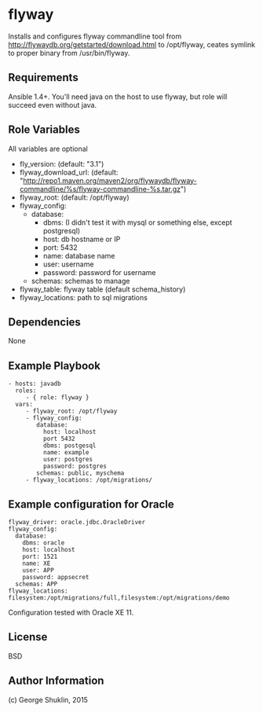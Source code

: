 flyway
=========

Installs and configures flyway commandline tool from http://flywaydb.org/getstarted/download.html to /opt/flyway, ceates symlink to proper binary from /usr/bin/flyway.


Requirements
------------

Ansible 1.4+. You'll need java on the host to use flyway, but role will succeed even without java.

Role Variables
--------------
All variables are optional

- fly_version: (default: "3.1")
- flyway_download_url: (default: "http://repo1.maven.org/maven2/org/flywaydb/flyway-commandline/%s/flyway-commandline-%s.tar.gz")
- flyway_root: (default: /opt/flyway)
- flyway_config: 
  - database:
    - dbms:  (I didn't test it with mysql or something else, except postgresql)
    - host: db hostname or IP
    - port: 5432
    - name: database name
    - user: username
    - password: password for username
  - schemas: schemas to manage
- flyway_table: flyway table (default schema_history)
- flyway_locations: path to sql migrations

Dependencies
------------

None

Example Playbook
----------------

    - hosts: javadb
      roles:
         - { role: flyway }
      vars:
         - flyway_root: /opt/flyway
         - flyway_config:
            database: 
              host: localhost
              port 5432
              dbms: postgesql
              name: example
              user: postgres
              password: postgres
            schemas: public, myschema
         - flyway_locations: /opt/migrations/
        
Example configuration for Oracle
--------------------------------

```
flyway_driver: oracle.jdbc.OracleDriver
flyway_config:
  database:
    dbms: oracle
    host: localhost
    port: 1521
    name: XE
    user: APP
    password: appsecret
  schemas: APP
flyway_locations: filesystem:/opt/migrations/full,filesystem:/opt/migrations/demo
```

Configuration tested with Oracle XE 11.

License
-------

BSD

Author Information
------------------

(c) George Shuklin, 2015
